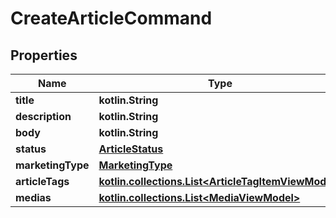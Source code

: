 
# CreateArticleCommand

## Properties
Name | Type | Description | Notes
------------ | ------------- | ------------- | -------------
**title** | **kotlin.String** |  |  [optional]
**description** | **kotlin.String** |  |  [optional]
**body** | **kotlin.String** |  |  [optional]
**status** | [**ArticleStatus**](ArticleStatus.md) |  |  [optional]
**marketingType** | [**MarketingType**](MarketingType.md) |  |  [optional]
**articleTags** | [**kotlin.collections.List&lt;ArticleTagItemViewModel&gt;**](ArticleTagItemViewModel.md) |  |  [optional]
**medias** | [**kotlin.collections.List&lt;MediaViewModel&gt;**](MediaViewModel.md) |  |  [optional]



